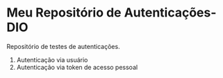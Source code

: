 # Meu Repositório de Autenticações-DIO

Repositório de testes de autenticações.

1. Autenticação via usuário 
2. Autenticação via token de acesso pessoal
